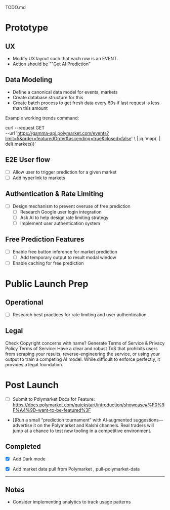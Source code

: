 TODO.md

# Prototype

## UX
- Modify UX layout such that each row is an EVENT.
- Action should be ""Get AI Prediction"

## Data Modeling
- Define a canonical data model for events, markets
- Create database structure for this
- Create batch process to get fresh data every 60s if last request is less than this amount

Example working trends command:

curl --request GET \
  --url 'https://gamma-api.polymarket.com/events?limit=5&order=featuredOrder&ascending=true&closed=false' \ | jq 'map(. | del(.markets))'


## E2E User flow
- [ ] Allow user to trigger prediction for a given market
- [ ] Add hyperlink to markets

## Authentication & Rate Limiting
- [ ] Design mechanism to prevent overuse of free prediction
  - [ ] Research Google user login integration
  - [ ] Ask AI to help design rate limiting strategy
  - [ ] Implement user authentication system

## Free Prediction Features
- [ ] Enable free button inference for market prediction
  - [ ] Add temporary output to result modal window
- [ ] Enable caching for free prediction

# Public Launch Prep

## Operational
- [ ] Research best practices for rate limiting and user authentication

## Legal
Check Copyright concerns with name?
Generate Terms of Service & Privacy Policy
Terms of Service: Have a clear and robust ToS that prohibits users from scraping your results, reverse-engineering the service, or using your output to train a competing AI model. While difficult to enforce perfectly, it provides a legal foundation.


# Post Launch
- [ ] Submit to Polymarket Docs for Feature: https://docs.polymarket.com/quickstart/introduction/showcase#%F0%9F%A4%9D-want-to-be-featured%3F
- []Run a small “prediction tournament” with AI‑augmented suggestions—advertise it on the Polymarket and Kalshi channels. Real traders will jump at a chance to test new tooling in a competitive environment. 


## Completed
- [x] Add Dark mode
- [x] Add market data pull from Polymarket , pull-polymarket-data


---

## Notes

- Consider implementing analytics to track usage patterns 